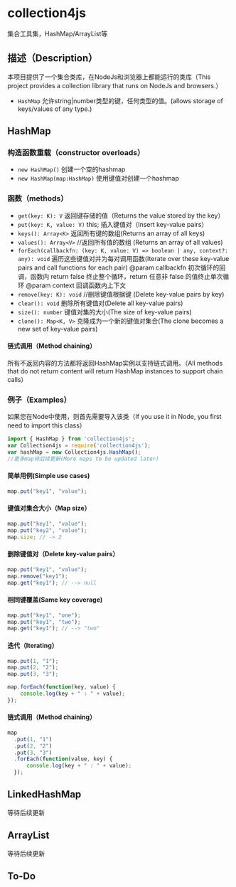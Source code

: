 # collection4js

集合工具集，HashMap/ArrayList等


## 描述（Description）

本项目提供了一个集合类库，在NodeJs和浏览器上都能运行的类库（This project provides a collection library that runs on NodeJs and browsers.）
- `HashMap` 允许string|number类型的键，任何类型的值。(allows storage of keys/values of any type.)

## HashMap

### 构造函数重载（constructor overloads）
- `new HashMap()` 创建一个空的hashmap
- `new HashMap(map:HashMap)` 使用键值对创建一个hashmap


### 函数（methods）

- `get(key: K): V` 返回键存储的值（Returns the value stored by the key）
- `put(key: K, value: V)` this; 插入键值对（Insert key-value pairs）
- `keys(): Array<K>` 返回所有键的数组(Returns an array of all keys)
- `values(): Array<V>` //返回所有值的数组 (Returns an array of all values)
- `forEach(callbackfn: (key: K, value: V) => boolean | any, context?: any): void` 遍历这些键值对并为每对调用函数(Iterate over these key-value pairs and call functions for each pair)
 @param callbackfn 初次循环的回调，函数内 return false 终止整个循环，return 任意非 false 的值终止单次循环
 @param context 回调函数内上下文
- `remove(key: K): void` //删除键值根据键 (Delete key-value pairs by key)
- `clear(): void` 删除所有键值对(Delete all key-value pairs)
- `size(): number` 键值对集的大小(The size of key-value pairs)
- `clone(): Map<K, V>` 克隆成为一个新的键值对集合(The clone becomes a new set of key-value pairs)

#### 链式调用（Method chaining）

所有不返回内容的方法都将返回HashMap实例以支持链式调用。（All methods that do not return content will return HashMap instances to support chain calls）
    
    
### 例子（Examples）

如果您在Node中使用，则首先需要导入该类（If you use it in Node, you first need to import this class）

```js
import { HashMap } from 'collection4js';
var Collection4js = require('collection4js');
var hashMap = new Collection4js.HashMap();
//更多map待后续更新(More maps to be updated later)
```


#### 简单用例(Simple use cases)

```js
map.put("key1", "value");
```

#### 键值对集合大小（Map size）

```js
map.put("key1", "value");
map.put("key2", "value");
map.size; // -> 2
```

#### 删除键值对（Delete key-value pairs）

```js
map.put("key1", "value");
map.remove("key1");
map.get("key1"); // --> null
```

#### 相同键覆盖(Same key coverage)

```js
map.put("key1", "one");
map.put("key1", "two");
map.get("key1"); // --> "two"
```


#### 迭代（Iterating）

```js
map.put(1, "1");
map.put(2, "2");
map.put(3, "3");

map.forEach(function(key, value) {
    console.log(key + " : " + value);
});
```

#### 链式调用（Method chaining）

```js
map
  .put(1, "1")
  .put(2, "2")
  .put(3, "3")
  .forEach(function(value, key) {
      console.log(key + " : " + value);
  });
```

## LinkedHashMap

等待后续更新


## ArrayList

等待后续更新


## To-Do






